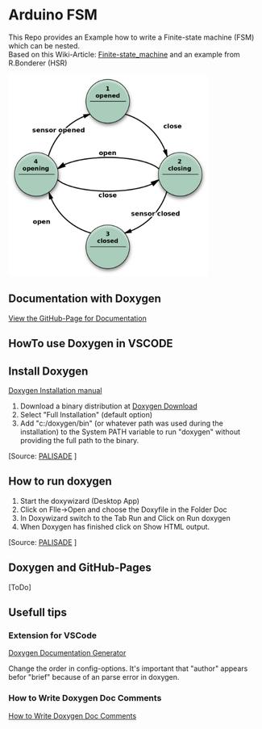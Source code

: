 # Arduino FSM

This Repo provides an Example how to write a Finite-state machine (FSM) which can be nested.  
Based on this Wiki-Article: [Finite-state_machine](https://en.wikipedia.org/wiki/Finite-state_machine) and an example from R.Bonderer (HSR)

<img src="https://raw.githubusercontent.com/LMazzole/ArdFSM/master/doxygen/Fsm_Moore_model_door_control.png" height="400" />

## Documentation with Doxygen

[View the GitHub-Page for Documentation](https://lmazzole.github.io/ArdFSM/)

## HowTo use Doxygen in VSCODE

## Install Doxygen
[Doxygen Installation manual](http://www.doxygen.nl/manual/install.html) 
1. Download a binary distribution at [Doxygen Download](http://www.doxygen.nl/download.html) 
2. Select "Full Installation" (default option) 
3. Add "c:/doxygen/bin" (or whatever path was used during the installation) to the System PATH   variable to run "doxygen" without providing the full path to the binary.  

[Source: [PALISADE](https://git.njit.edu/palisade/PALISADE/wikis/how-to-setup-doxygen-windows) ]

## How to run doxygen

1. Start the doxywizard (Desktop App) 
2. Click on Flle->Open and choose the Doxyfile in the Folder Doc 
3. In Doxywizard switch to the Tab Run and Click on Run doxygen
4. When Doxygen has finished click on Show HTML output.  

[Source: [PALISADE](https://git.njit.edu/palisade/PALISADE/wikis/how-to-setup-doxygen-windows) ]

## Doxygen and GitHub-Pages

[ToDo]

## Usefull tips 
### Extension for VSCode
[Doxygen Documentation Generator](https://marketplace.visualstudio.com/items?itemName=cschlosser.doxdocgen)

Change the order in config-options. It's important that "author" appears befor "brief" because of an  parse error in doxygen.

### How to Write Doxygen Doc Comments
[How to Write Doxygen Doc Comments](https://github.com/stan-dev/stan/wiki/How-to-Write-Doxygen-Doc-Comments)











